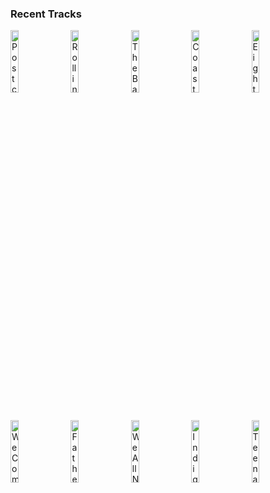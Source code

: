 ### Recent Tracks
[<img src='https://lastfm.freetls.fastly.net/i/u/300x300/d9b3eb298897528c7d4986235820171f.png' width='16%' height='16%' alt='Postcards'>](https://www.last.fm/music/james%2bblunt/_/postcards)&nbsp;&nbsp;&nbsp;&nbsp;[<img src='https://lastfm.freetls.fastly.net/i/u/300x300/c894af1e6a735b9bbb2a0312c7719f40.png' width='16%' height='16%' alt='Rolling in the Deep'>](https://www.last.fm/music/adele/_/rolling%2bin%2bthe%2bdeep)&nbsp;&nbsp;&nbsp;&nbsp;[<img src='https://lastfm.freetls.fastly.net/i/u/300x300/55cea9a7145b4087c0dfb4dce3fe6c37.png' width='16%' height='16%' alt='The Balance'>](https://www.last.fm/music/royal%2btongues/_/the%2bbalance)&nbsp;&nbsp;&nbsp;&nbsp;[<img src='https://lastfm.freetls.fastly.net/i/u/300x300/601ae9575c024c45cc59599cf69d8ea2.png' width='16%' height='16%' alt='Coast'>](https://www.last.fm/music/halfnoise/_/coast)&nbsp;&nbsp;&nbsp;&nbsp;[<img src='https://lastfm.freetls.fastly.net/i/u/300x300/5fd694f374214484b1745456841ecff9.png' width='16%' height='16%' alt='Eight Days a Week'>](https://www.last.fm/music/the%2bbeatles%2brevival%2bband/_/eight%2bdays%2ba%2bweek)&nbsp;&nbsp;&nbsp;&nbsp;<br>[<img src='https://lastfm.freetls.fastly.net/i/u/300x300/17e33857c8b041b592356f2b3d4da1d5.png' width='16%' height='16%' alt='We Come Running'>](https://www.last.fm/music/youngblood%2bhawke/_/we%2bcome%2brunning)&nbsp;&nbsp;&nbsp;&nbsp;[<img src='https://lastfm.freetls.fastly.net/i/u/300x300/55d5bc14194443e598e91ffc7b222bb1.png' width='16%' height='16%' alt='Father And Son'>](https://www.last.fm/music/yusuf/_/father%2band%2bson)&nbsp;&nbsp;&nbsp;&nbsp;[<img src='https://lastfm.freetls.fastly.net/i/u/300x300/8cf780b18079bd2ca86fb0441698ba03.png' width='16%' height='16%' alt='We All Need Someone'>](https://www.last.fm/music/the%2bstrumbellas/_/we%2ball%2bneed%2bsomeone)&nbsp;&nbsp;&nbsp;&nbsp;[<img src='https://lastfm.freetls.fastly.net/i/u/300x300/869d3fe6d0244532d56283b3bd8a939d.png' width='16%' height='16%' alt='Indigo'>](https://www.last.fm/music/hallway%2bswimmers/_/indigo)&nbsp;&nbsp;&nbsp;&nbsp;[<img src='https://lastfm.freetls.fastly.net/i/u/300x300/6d8491b8b8927e3540f1a29d3a90ec8b.png' width='16%' height='16%' alt='Teenage Blues'>](https://www.last.fm/music/vistas/_/teenage%2bblues)&nbsp;&nbsp;&nbsp;&nbsp;<br>